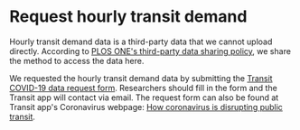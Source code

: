 # Request hourly transit demand
Hourly transit demand data is a third-party data that we cannot upload directly. According to [PLOS ONE's third-party data sharing policy](https://journals.plos.org/plosone/s/data-availability#loc-third-party-data), we share the method to access the data here. 

We requested the hourly transit demand data by submitting the [Transit COVID-19 data request form](https://docs.google.com/forms/d/e/1FAIpQLSf2s1qO1_xNJbxbDwopODgdgl1kR1BBho61AEiC4Yo1e5u6hg/viewform). Researchers should fill in the form and the Transit app will contact via email. The request form can also be found at Transit app's Coronavirus webpage: [How coronavirus is disrupting public transit](https://transitapp.com/coronavirus).